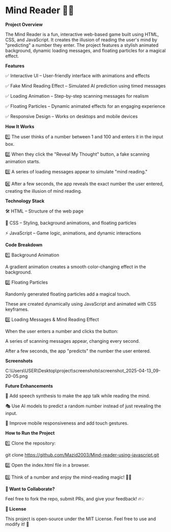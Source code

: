 # Mind Reader 🧠🔮

**Project Overview**

The Mind Reader is a fun, interactive web-based game built using HTML, CSS, and JavaScript. It creates the illusion of reading the user's mind by "predicting" a number they enter. The project features a stylish animated background, dynamic loading messages, and floating particles for a magical effect.

**Features**

✅ Interactive UI – User-friendly interface with animations and effects

✅ Fake Mind Reading Effect – Simulated AI prediction using timed messages

✅ Loading Animation – Step-by-step scanning messages for realism

✅ Floating Particles – Dynamic animated effects for an engaging experience

✅ Responsive Design – Works on desktops and mobile devices

**How It Works**

1️⃣ The user thinks of a number between 1 and 100 and enters it in the input box.

2️⃣ When they click the "Reveal My Thought" button, a fake scanning animation starts.

3️⃣ A series of loading messages appear to simulate "mind reading."

4️⃣ After a few seconds, the app reveals the exact number the user entered, creating the illusion of mind reading.

**Technology Stack**

🛠 HTML – Structure of the web page

🎨 CSS – Styling, background animations, and floating particles

⚡ JavaScript – Game logic, animations, and dynamic interactions

**Code Breakdown**

1️⃣ Background Animation

A gradient animation creates a smooth color-changing effect in the background.

2️⃣ Floating Particles

Randomly generated floating particles add a magical touch.

These are created dynamically using JavaScript and animated with CSS keyframes.

3️⃣ Loading Messages & Mind Reading Effect

When the user enters a number and clicks the button:

A series of scanning messages appear, changing every second.

After a few seconds, the app "predicts" the number the user entered.

**Screenshots**

C:\Users\USER\Desktop\project\screenshots\screenshot_2025-04-13_09-20-05.png

**Future Enhancements**

🚀 Add speech synthesis to make the app talk while reading the mind.

🎭 Use AI models to predict a random number instead of just revealing the input.

📱 Improve mobile responsiveness and add touch gestures.

**How to Run the Project**

1️⃣ Clone the repository:

git clone https://github.com/Mazid2003/Mind-reader-using-javascript.git

2️⃣ Open the index.html file in a browser.

3️⃣ Think of a number and enjoy the mind-reading magic! 🎩✨

**💬 Want to Collaborate?**

Feel free to fork the repo, submit PRs, and give your feedback! 🔥💡

**📜 License**

This project is open-source under the MIT License. Feel free to use and modify it! 🚀
